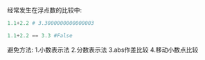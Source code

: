 经常发生在浮点数的比较中:
```python
1.1+2.2 # 3.3000000000000003

1.1+2.2 == 3.3 #False
```

避免方法:
1.小数表示法
2.分数表示法
3.abs作差比较
4.移动小数点比较